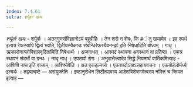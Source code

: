 ```yaml
---
index: 7.4.61
sutra: शर्पूर्वाः खयः

---
```

_शर्पूर्वाः खयः_ - शर्पूर्वाः । अतद्गुणसंविज्ञानोऽयं बहुव्रीहिः । तेन शरो न शेषः, कि #ं तु खयामेव । इह स्पर्ध इत्यत्र रेफस्यापि द्वित्वं भवति, द्वितीयस्यैकाचः संबन्धिरेफस्यैवनन्द्राः॑ इति निषेधादिति बोध्यम् । गाधृ । ऋकारोनाग्लोपिशास्वृदिता॑मिति निषेधार्थः । अजगाधत् । आस्पदं स्थापना अवस्थानं वा प्रतिष्ठा । एकत्र स्थापनं संदर्भो वा ग्रन्थः । नाथृ नाधृ । उपतापो रोगः । अनुदात्तेत्त्वादेव सिद्धे नियमार्थं वार्तिकमित्याह - आशिषि नाथ इति वाच्यम् । आशिष्येवेति । अत एकहल्मध्ये । एकशब्दोऽत्राऽसहायवचनः । एकयोर्हलोर्मध्ये इत्यर्थः । तद्व्याचष्टे —  असंयुक्तेति । इष्टानुरोधेन लिटीत्यावत्र्य आदेशविशेषणमेत्वस्य नमित्तं च क्रियत इत्याह — 